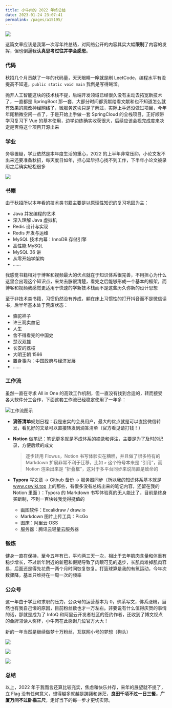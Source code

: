 ```yaml
---
title: 小牛肉的 2022 年终总结
date: 2023-01-24 23:07:41
permalink: /pages/a15195/
---
```

![](https://cs-wiki.oss-cn-shanghai.aliyuncs.com/img/2095727-20230105111538964-372676775.png)

这篇文章应该是我第一次写年终总结，对网络公开的内容其实大幅**限制**了内容的发挥，但也倒逼我**认真思考过往并学会感恩**。

### 代码

秋招几个月贡献了一年的代码量，天天眼睛一睁就是刷 LeetCode，编程水平有没提高不知道，`public static void main` 我倒是写得贼溜。

抛开人工智能这块的技术栈不提，后端开发领域已经很久没有主动去拓宽新技术了，一直都是 SpringBoot 那一套，大部分时间都贡献给看文献和也不知道怎么就有效果的魔改神经网络了，微服务这块只是了解过，实际上手还没做过项目，今年年尾稍微空闲一点了，于是开始上手做一套 SpringCloud 的全栈项目，正好顺带学习复习下 Vue 的基本使用，边学边练确实收获很大，后续应该会视完成度来决定是否将这个项目开源出来

### 学业

务容置疑，学业依然是本年度生活的重心，2022 的上半年非常压抑，小论文发不出来还要准备秋招，每天度日如年，担心延毕担心找不到工作，下半年小论文被录用之后确实轻松很多

![](https://cs-wiki.oss-cn-shanghai.aliyuncs.com/img/2095727-20230105111644448-742406385.png)

### 书籍

由于秋招所以本年看的技术类书籍主要是以原理性知识的复习巩固为主：

- Java 并发编程的艺术
- 深入理解 Java 虚拟机
- Redis 设计与实现
- Redis 开发与运维
- MySQL 技术内幕：InnoDB 存储引擎
- 高性能 MySQL
- MySQL 36 讲
- 从零开始学架构
- ......

我感觉书籍相对于博客和视频最大的优点就在于知识体系很完善，不用担心为什么这里会出现这个知识点，来龙去脉很清楚，看完之后能够形成一个基本的框架，而博客和视频我感觉更适用于快速的学新技术栈而不是这些历久弥新的设计思想

至于非技术类书籍，习惯仍然没有养成，躺在床上习惯性的打开抖音而不是微信读书，后半年基本处于荒废状态：

- 骆驼祥子
- 许三观卖血记
- 人生
- 舍不得看完的中国史
- 楚汉双雄
- 长安的荔枝
- 大明王朝 1566
- 置身事内：中国政府与经济发展
- ......

### 工作流

虽然一直在寻求 All in One 的高效工作机制，但一直没有找到合适的，转而接受各大软件分工合作，下面这套工作流已经稳定使用了一年多：

![工作流图示](https://cs-wiki.oss-cn-shanghai.aliyuncs.com/img/image-20230125010615224.png)

- **滴答清单**规划日程：我是忠实的会员用户，最大的优点就是可以直接微信转发，看见好的文章可以直接转发到滴答清单（官方看见请打钱！）

- **Notion** 做笔记：笔记更多就是不成体系的摘录和评注，主要是为了及时的记录，方便后续的成文

  > 逐步转用 Flowus，Notion 书写体验实在糟糕，并且做了很多特有的 Markdown 扩展非常不利于迁移，比如 `>` 这个符号本来是 “引用”，而 Notion 渲染出来是 “折叠框”，这对于多平台同步来说简直是致命的

- **Typora** 写文章 -> Github 备份 -> 服务器同步（所以我的知识体系基本就是 www.cswiki.top 上的那些，有很多没有总结出来的笔记内容，还留在我的 Notion 里面 ）：Typora 的 Markdown 书写体验真的无人能比了，目前是终身买断制，不到一百块钱我觉得挺值的

  - 画图软件：Excalidraw / draw.io
  - Markdown 图片上传工具：PicGo
  - 图床：阿里云 OSS
  - 服务器：腾讯云轻量云服务器

### 锻炼

健身一直在保持，至今五年有已，平均两三天一次，相比于去年肌肉含量和体重有稳步增长，不过新年附近的新冠和假期导致了肉眼可见的退步，长肌肉难掉肌肉容易，后面还是得先花费一两个月时间恢复恢复。打篮球算是我的有氧运动，今年次数骤降，基本只维持在一周一次的频率

### 公众号

这一年由于学业和求职的压力，公众号的运营基本为 0，佛系写文，佛系涨粉，当然也有我自己懒的原因，目前粉丝数也才一万左右。非要说有什么值得庆贺的事情的话，那就是成为了 InfoQ 和阿里云开发者社区的签约作者，还收到了博文视点的金牌领读人奖杯，小牛肉在此感谢几位官方大大！

新的一年当然是继续做梦十万粉丝，互联网小号的梦想（狗头）

![](https://cs-wiki.oss-cn-shanghai.aliyuncs.com/img/image-20230125232626585.png)

![](https://cs-wiki.oss-cn-shanghai.aliyuncs.com/img/image-20230125232607815.png)

![](https://cs-wiki.oss-cn-shanghai.aliyuncs.com/img/image-20230125232540154.png)

### 总结

以上，2022 年于我而言还算比较充实，焦虑和快乐并存，来年的展望就不提了，立 Flag 没有任何意义，想得越多就越是踌躇和迷茫，**良田千顷不过一日三餐，广厦万间不过卧榻三尺**，走好当下的每一步才更切实际。